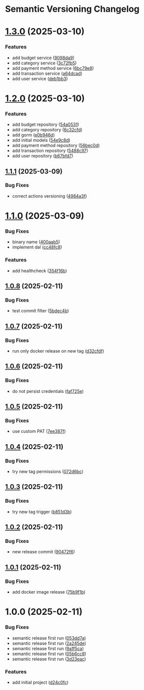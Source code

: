# Semantic Versioning Changelog

# [1.3.0](https://github.com/TsonasIoannis/go-personal-finance-tracker/compare/v1.2.0...v1.3.0) (2025-03-10)


### Features

* add budget service ([9098da9](https://github.com/TsonasIoannis/go-personal-finance-tracker/commit/9098da9b9902a94796f401aaba9b93c93f1ef3dc))
* add category service ([3c72fb5](https://github.com/TsonasIoannis/go-personal-finance-tracker/commit/3c72fb58b33c697edbdcc93229bf075ef5eba72e))
* add payment method service ([6bc79e8](https://github.com/TsonasIoannis/go-personal-finance-tracker/commit/6bc79e83bf563dcd1cfa041ff85e0f7f94fb4f38))
* add transaction service ([a64dcad](https://github.com/TsonasIoannis/go-personal-finance-tracker/commit/a64dcadd18d1947b5582424eca140522792f5557))
* add user service ([deb1bb3](https://github.com/TsonasIoannis/go-personal-finance-tracker/commit/deb1bb30b25621d099a23758edade3707f772203))

# [1.2.0](https://github.com/TsonasIoannis/go-personal-finance-tracker/compare/v1.1.1...v1.2.0) (2025-03-10)


### Features

* add budget repository ([54a0531](https://github.com/TsonasIoannis/go-personal-finance-tracker/commit/54a0531e36e36d200a0ab062348751d8d5b3bf9f))
* add category repository ([6c32cfd](https://github.com/TsonasIoannis/go-personal-finance-tracker/commit/6c32cfd6ee153df24845642bfce55a16a32d4dbb))
* add gorm ([e0b946d](https://github.com/TsonasIoannis/go-personal-finance-tracker/commit/e0b946d09b3ac94f5e3677623e39bb7e40296f2e))
* add initial models ([54e9c8d](https://github.com/TsonasIoannis/go-personal-finance-tracker/commit/54e9c8d00bf13815b7e2165f394f361f2a05bfdd))
* add payment method repository ([56bec0d](https://github.com/TsonasIoannis/go-personal-finance-tracker/commit/56bec0d75eccf2c0132ad9b84bd5ed8691fad5b8))
* add transaction repository ([5488c97](https://github.com/TsonasIoannis/go-personal-finance-tracker/commit/5488c97fceb82577ecdde6eb1a3aeb9ef0e80f16))
* add user repository ([b67bfd7](https://github.com/TsonasIoannis/go-personal-finance-tracker/commit/b67bfd7c62cc8be879cf9fd061e955bb37174f2c))

## [1.1.1](https://github.com/TsonasIoannis/go-personal-finance-tracker/compare/v1.1.0...v1.1.1) (2025-03-09)


### Bug Fixes

* correct actions versioning ([4984a3f](https://github.com/TsonasIoannis/go-personal-finance-tracker/commit/4984a3fb084efa9e9afd3ab922a1786173ac9a60))

# [1.1.0](https://github.com/TsonasIoannis/go-personal-finance-tracker/compare/v1.0.8...v1.1.0) (2025-03-09)


### Bug Fixes

* binary name ([400aab5](https://github.com/TsonasIoannis/go-personal-finance-tracker/commit/400aab553f81a672441166ea9d7ed25e44235baf))
* implement dal ([cc48fc8](https://github.com/TsonasIoannis/go-personal-finance-tracker/commit/cc48fc85ca767d8419dda94c2a2eb9011716fb82))


### Features

* add healthcheck ([354f16b](https://github.com/TsonasIoannis/go-personal-finance-tracker/commit/354f16b132604c551a42791e5faaa536f9776fbb))

## [1.0.8](https://github.com/TsonasIoannis/go-personal-finance-tracker/compare/v1.0.7...v1.0.8) (2025-02-11)


### Bug Fixes

* test commit filter ([5bdec4b](https://github.com/TsonasIoannis/go-personal-finance-tracker/commit/5bdec4be66b18547f0c739594d0bba0598f5b747))

## [1.0.7](https://github.com/TsonasIoannis/go-personal-finance-tracker/compare/v1.0.6...v1.0.7) (2025-02-11)


### Bug Fixes

* run only docker release on new tag ([d32cfdf](https://github.com/TsonasIoannis/go-personal-finance-tracker/commit/d32cfdf6290074aecbe1568ef0d1ff61318eb7ca))

## [1.0.6](https://github.com/TsonasIoannis/go-personal-finance-tracker/compare/v1.0.5...v1.0.6) (2025-02-11)


### Bug Fixes

* do not persist credentials ([faf725e](https://github.com/TsonasIoannis/go-personal-finance-tracker/commit/faf725e1b79e3ffe3e1ec8d8348f3f914d9d35fc))

## [1.0.5](https://github.com/TsonasIoannis/go-personal-finance-tracker/compare/v1.0.4...v1.0.5) (2025-02-11)


### Bug Fixes

* use custom PAT ([7ee387f](https://github.com/TsonasIoannis/go-personal-finance-tracker/commit/7ee387ff96d25dfe81cdd50a2f48a1ba801c3883))

## [1.0.4](https://github.com/TsonasIoannis/go-personal-finance-tracker/compare/v1.0.3...v1.0.4) (2025-02-11)


### Bug Fixes

* try new tag permissions ([072d6bc](https://github.com/TsonasIoannis/go-personal-finance-tracker/commit/072d6bc041d108634ee256fd53054ade6fbf8ff7))

## [1.0.3](https://github.com/TsonasIoannis/go-personal-finance-tracker/compare/v1.0.2...v1.0.3) (2025-02-11)


### Bug Fixes

* try new tag trigger ([b851d3b](https://github.com/TsonasIoannis/go-personal-finance-tracker/commit/b851d3bc154a2a4466b9ffc8160a40f3524d19f4))

## [1.0.2](https://github.com/TsonasIoannis/go-personal-finance-tracker/compare/v1.0.1...v1.0.2) (2025-02-11)


### Bug Fixes

* new release commit ([90472f6](https://github.com/TsonasIoannis/go-personal-finance-tracker/commit/90472f6749bfc13a27f161438cc69452c14209c0))

## [1.0.1](https://github.com/TsonasIoannis/go-personal-finance-tracker/compare/v1.0.0...v1.0.1) (2025-02-11)


### Bug Fixes

* add docker image release ([75b9f1b](https://github.com/TsonasIoannis/go-personal-finance-tracker/commit/75b9f1b9b8ba3e79ec9052b975fa37c09f069174))

# 1.0.0 (2025-02-11)


### Bug Fixes

* semantic release first run ([053dd7a](https://github.com/TsonasIoannis/go-personal-finance-tracker/commit/053dd7ac5572da7741b6716a526eaae2345819ac))
* semantic release first run ([2a245de](https://github.com/TsonasIoannis/go-personal-finance-tracker/commit/2a245dee3f640c33f39c6bb6cf0b5f3aa09438a0))
* semantic release first run ([9a1f5ca](https://github.com/TsonasIoannis/go-personal-finance-tracker/commit/9a1f5ca60a306da4706e4f9dd56d52562f8b436c))
* semantic release first run ([05b6cc8](https://github.com/TsonasIoannis/go-personal-finance-tracker/commit/05b6cc8fa1bd9bc2288e95287aabdff72027b96d))
* semantic release first run ([3d23eac](https://github.com/TsonasIoannis/go-personal-finance-tracker/commit/3d23eaca2c9ee88bd0643bd7446345bf6f04b86c))


### Features

* add initial project ([d24c0fc](https://github.com/TsonasIoannis/go-personal-finance-tracker/commit/d24c0fc6f1e76ce528663acad0b50a550b92c1e1))
